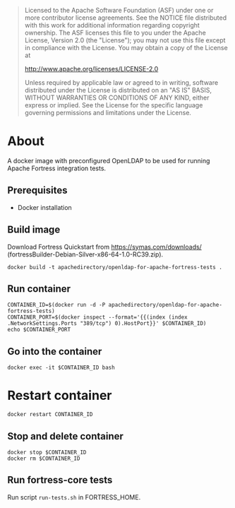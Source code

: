 > Licensed to the Apache Software Foundation (ASF) under one
> or more contributor license agreements.  See the NOTICE file
> distributed with this work for additional information
> regarding copyright ownership.  The ASF licenses this file
> to you under the Apache License, Version 2.0 (the
> "License"); you may not use this file except in compliance
> with the License.  You may obtain a copy of the License at
>
>    http://www.apache.org/licenses/LICENSE-2.0
>
> Unless required by applicable law or agreed to in writing,
> software distributed under the License is distributed on an
> "AS IS" BASIS, WITHOUT WARRANTIES OR CONDITIONS OF ANY
> KIND, either express or implied.  See the License for the
> specific language governing permissions and limitations
> under the License.


# About

A docker image with preconfigured OpenLDAP to be used for running Apache Fortress integration tests.


## Prerequisites

* Docker installation


## Build image

Download Fortress Quickstart from https://symas.com/downloads/ (fortressBuilder-Debian-Silver-x86-64-1.0-RC39.zip).

    docker build -t apachedirectory/openldap-for-apache-fortress-tests .


## Run container

    CONTAINER_ID=$(docker run -d -P apachedirectory/openldap-for-apache-fortress-tests)
    CONTAINER_PORT=$(docker inspect --format='{{(index (index .NetworkSettings.Ports "389/tcp") 0).HostPort}}' $CONTAINER_ID)
    echo $CONTAINER_PORT


## Go into the container

    docker exec -it $CONTAINER_ID bash


# Restart container

    docker restart CONTAINER_ID


## Stop and delete container

    docker stop $CONTAINER_ID
    docker rm $CONTAINER_ID


## Run fortress-core tests

Run script `run-tests.sh` in FORTRESS_HOME. 


